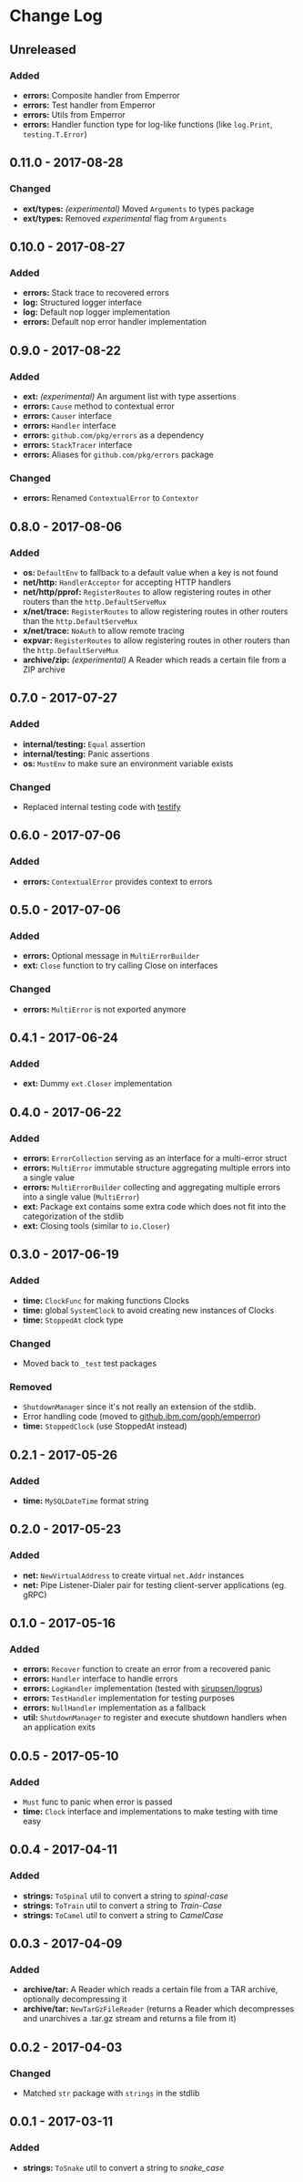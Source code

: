 # Change Log


## Unreleased

### Added

- **errors:** Composite handler from Emperror
- **errors:** Test handler from Emperror
- **errors:** Utils from Emperror
- **errors:** Handler function type for log-like functions (like `log.Print`, `testing.T.Error`)


## 0.11.0 - 2017-08-28

### Changed

- **ext/types:** *(experimental)* Moved `Arguments` to types package
- **ext/types:** Removed *experimental* flag from `Arguments`


## 0.10.0 - 2017-08-27

### Added

- **errors:** Stack trace to recovered errors
- **log:** Structured logger interface
- **log:** Default nop logger implementation
- **errors:** Default nop error handler implementation


## 0.9.0 - 2017-08-22

### Added

- **ext:** *(experimental)* An argument list with type assertions
- **errors:** `Cause` method to contextual error
- **errors:** `Causer` interface
- **errors:** `Handler` interface
- **errors:** `github.com/pkg/errors` as a dependency
- **errors:** `StackTracer` interface
- **errors:** Aliases for `github.com/pkg/errors` package

### Changed

- **errors:** Renamed `ContextualError` to `Contextor`


## 0.8.0 - 2017-08-06

### Added

- **os:** `DefaultEnv` to fallback to a default value when a key is not found
- **net/http:** `HandlerAcceptor` for accepting HTTP handlers
- **net/http/pprof:** `RegisterRoutes` to allow registering routes in other routers than the `http.DefaultServeMux`
- **x/net/trace:** `RegisterRoutes` to allow registering routes in other routers than the `http.DefaultServeMux`
- **x/net/trace:** `NoAuth` to allow remote tracing
- **expvar:** `RegisterRoutes` to allow registering routes in other routers than the `http.DefaultServeMux`
- **archive/zip:** *(experimental)* A Reader which reads a certain file from a ZIP archive


## 0.7.0 - 2017-07-27

### Added

- **internal/testing:** `Equal` assertion
- **internal/testing:** Panic assertions
- **os:** `MustEnv` to make sure an environment variable exists

### Changed

- Replaced internal testing code with [testify](https://github.com/stretchr/testify)


## 0.6.0 - 2017-07-06

### Added

- **errors:** `ContextualError` provides context to errors


## 0.5.0 - 2017-07-06

### Added

- **errors:** Optional message in `MultiErrorBuilder`
- **ext:** `Close` function to try calling Close on interfaces

### Changed

- **errors:** `MultiError` is not exported anymore


## 0.4.1 - 2017-06-24

### Added

- **ext:** Dummy `ext.Closer` implementation


## 0.4.0 - 2017-06-22

### Added

- **errors:** `ErrorCollection` serving as an interface for a multi-error struct
- **errors:** `MultiError` immutable structure aggregating multiple errors into a single value
- **errors:** `MultiErrorBuilder` collecting and aggregating multiple errors into a single value (`MultiError`)
- **ext:** Package ext contains some extra code which does not fit into the categorization of the stdlib
- **ext:** Closing tools (similar to `io.Closer`)


## 0.3.0 - 2017-06-19

### Added

- **time:** `ClockFunc` for making functions Clocks
- **time:** global `SystemClock` to avoid creating new instances of Clocks
- **time:** `StoppedAt` clock type

### Changed

- Moved back to `_test` test packages

### Removed

- `ShutdownManager` since it's not really an extension of the stdlib.
- Error handling code (moved to [github.ibm.com/goph/emperror](https://github.ibm.com/goph/emperror))
- **time:** `StoppedClock` (use StoppedAt instead)


## 0.2.1 - 2017-05-26

### Added

- **time:** `MySQLDateTime` format string


## 0.2.0 - 2017-05-23

### Added

- **net:** `NewVirtualAddress` to create virtual `net.Addr` instances
- **net:** Pipe Listener-Dialer pair for testing client-server applications (eg. gRPC)


## 0.1.0 - 2017-05-16

### Added

- **errors:** `Recover` function to create an error from a recovered panic
- **errors:** `Handler` interface to handle errors
- **errors:** `LogHandler` implementation (tested with [sirupsen/logrus](https://github.com/sirupsen/logrus))
- **errors:** `TestHandler` implementation for testing purposes
- **errors:** `NullHandler` implementation as a fallback
- **util:** `ShutdownManager` to register and execute shutdown handlers when an application exits


## 0.0.5 - 2017-05-10

### Added

- `Must` func to panic when error is passed
- **time:** `Clock` interface and implementations to make testing with time easy


## 0.0.4 - 2017-04-11

### Added

- **strings:** `ToSpinal` util to convert a string to *spinal-case*
- **strings:** `ToTrain` util to convert a string to *Train-Case*
- **strings:** `ToCamel` util to convert a string to *CamelCase*


## 0.0.3 - 2017-04-09

### Added

- **archive/tar:** A Reader which reads a certain file from a TAR archive, optionally decompressing it
- **archive/tar:** `NewTarGzFileReader` (returns a Reader which decompresses and unarchives a .tar.gz stream and returns a file from it)


## 0.0.2 - 2017-04-03

### Changed

- Matched `str` package with `strings` in the stdlib


## 0.0.1 - 2017-03-11

### Added

- **strings:** `ToSnake` util to convert a string to *snake_case*

